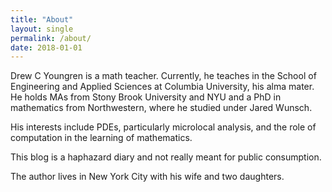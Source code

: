 ```yaml
---
title: "About"
layout: single
permalink: /about/
date: 2018-01-01
---
```


Drew C Youngren is a math teacher. Currently, he teaches in the School of Engineering and Applied Sciences at Columbia University, his alma mater. He holds MAs from Stony Brook University and NYU and a PhD in mathematics from Northwestern, where he studied under Jared Wunsch. 

His interests include PDEs, particularly microlocal analysis, and the role of computation in the learning of mathematics. 

This blog is a haphazard diary and not really meant for public consumption. 

The author lives in New York City with his wife and two daughters. 